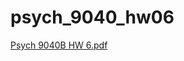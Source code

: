 # psych_9040_hw06

[Psych 9040B HW 6.pdf](https://github.com/user-attachments/files/19146140/Psych.9040B.HW.6.pdf)
